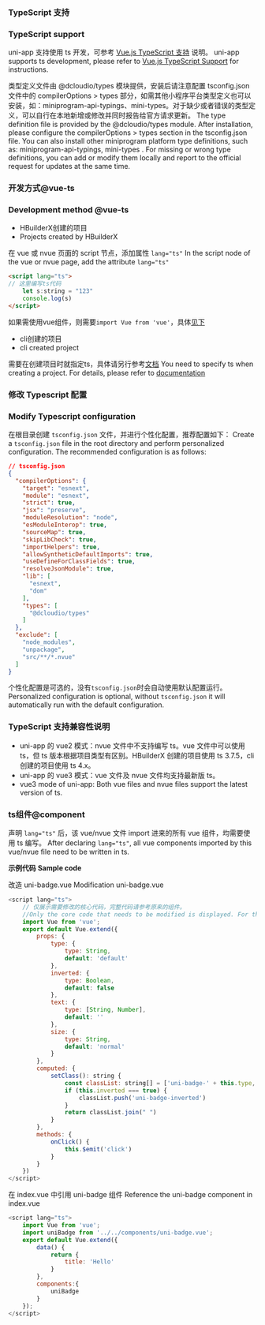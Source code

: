 ### TypeScript 支持
### TypeScript support

uni-app 支持使用 ts 开发，可参考 [Vue.js TypeScript 支持](https://cn.vuejs.org/v2/guide/typescript.html) 说明。
uni-app supports ts development, please refer to [Vue.js TypeScript Support](https://cn.vuejs.org/v2/guide/typescript.html) for instructions.

类型定义文件由 @dcloudio/types 模块提供，安装后请注意配置 tsconfig.json 文件中的 compilerOptions > types 部分，如需其他小程序平台类型定义也可以安装，如：miniprogram-api-typings、mini-types。对于缺少或者错误的类型定义，可以自行在本地新增或修改并同时报告给官方请求更新。
The type definition file is provided by the @dcloudio/types module. After installation, please configure the compilerOptions > types section in the tsconfig.json file. You can also install other miniprogram platform type definitions, such as: miniprogram-api-typings, mini-types . For missing or wrong type definitions, you can add or modify them locally and report to the official request for updates at the same time.

### 开发方式@vue-ts
### Development method @vue-ts

- HBuilderX创建的项目
- Projects created by HBuilderX

在 vue 或 nvue 页面的 script 节点，添加属性 `lang="ts"`
In the script node of the vue or nvue page, add the attribute `lang="ts"`

```html
<script lang="ts">
// 这里编写ts代码
	let s:string = "123"
	console.log(s)
</script>
```

如果需使用vue组件，则需要`import Vue from 'vue'`，具体[见下](#component)

- cli创建的项目
- cli created project

需要在创建项目时就指定ts，具体请另行参考[文档](https://uniapp.dcloud.io/quickstart-cli.html#install-vue-cli)
You need to specify ts when creating a project. For details, please refer to [documentation](https://uniapp.dcloud.io/quickstart-cli.html#install-vue-cli)

### 修改 Typescript 配置
### Modify Typescript configuration

在根目录创建 `tsconfig.json` 文件，并进行个性化配置，推荐配置如下：
Create a `tsconfig.json` file in the root directory and perform personalized configuration. The recommended configuration is as follows:
```json
// tsconfig.json
{
  "compilerOptions": {
    "target": "esnext",
    "module": "esnext",
    "strict": true,
    "jsx": "preserve",
    "moduleResolution": "node",
    "esModuleInterop": true,
    "sourceMap": true,
    "skipLibCheck": true,
    "importHelpers": true,
    "allowSyntheticDefaultImports": true,
    "useDefineForClassFields": true,
    "resolveJsonModule": true,
    "lib": [
      "esnext",
      "dom"
    ],
    "types": [
      "@dcloudio/types"
    ]
  },
  "exclude": [
    "node_modules",
    "unpackage",
    "src/**/*.nvue"
  ]
}
```

个性化配置是可选的，没有`tsconfig.json`时会自动使用默认配置运行。
Personalized configuration is optional, without `tsconfig.json` it will automatically run with the default configuration.

### TypeScript 支持兼容性说明
- uni-app 的 vue2 模式：nvue 文件中不支持编写 ts。vue 文件中可以使用 ts，但 ts 版本根据项目类型有区别。HBuilderX 创建的项目使用 ts 3.7.5，cli 创建的项目使用 ts 4.x。
- uni-app 的 vue3 模式：vue 文件及 nvue 文件均支持最新版 ts。
- vue3 mode of uni-app: Both vue files and nvue files support the latest version of ts.

### ts组件@component

声明 `lang="ts"` 后，该 vue/nvue 文件 import 进来的所有 vue 组件，均需要使用 ts 编写。
After declaring `lang="ts"`, all vue components imported by this vue/nvue file need to be written in ts.

**示例代码**
**Sample code**

改造 uni-badge.vue
Modification uni-badge.vue

```javascript
<script lang="ts">
    // 仅展示需要修改的核心代码，完整代码请参考原来的组件。
    //Only the core code that needs to be modified is displayed. For the complete code, please refer to the original components.
	import Vue from 'vue';
	export default Vue.extend({
		props: {
			type: {
				type: String,
				default: 'default'
			},
			inverted: {
				type: Boolean,
				default: false
			},
			text: {
				type: [String, Number],
				default: ''
			},
			size: {
				type: String,
				default: 'normal'
			}
		},
		computed: {
			setClass(): string {
				const classList: string[] = ['uni-badge-' + this.type, 'uni-badge-size-' + this.size];
				if (this.inverted === true) {
					classList.push('uni-badge-inverted')
				}
				return classList.join(" ")
			}
		},
		methods: {
			onClick() {
				this.$emit('click')
			}
		}
	})
</script>
```

在 index.vue 中引用 uni-badge 组件
Reference the uni-badge component in index.vue

```javascript
<script lang="ts">
    import Vue from 'vue';
	import uniBadge from '../../components/uni-badge.vue';
	export default Vue.extend({
		data() {
			return {
				title: 'Hello'
			}
		},
		components:{
			uniBadge
		}
	});
</script>
```
